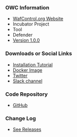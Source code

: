 ### OWC Information
* [WafControl.org Website](https://wafcontrol.org)
* <i class="fas fa-flag" style="color:#2ADA08;"></i> Incubator Project
* <i class="fas fa-tools" style="color:#233e81;"></i> Tool
* <i class="fas fa-shield-alt" style="color:#233e81;"></i> Defender
* [Version 1.0.0](https://github.com/wafcontrol/wafcontrol/releases/tag/v1.0.0)

### Downloads or Social Links
* [Installation Tutorial](https://wafcontrol.org/docs/deployment/install/)
* [Docker Image](https://hub.docker.com/) 
* [Twitter](https://twitter.com/wafcontrol)
* [Slack channel](https://owasp.slack.com/)

### Code Repository
* [GitHub](https://github.com/wafcontrol/wafcontrol/)

### Change Log
* [See Releases](https://github.com/wafcontrol/wafcontrol/releases)
